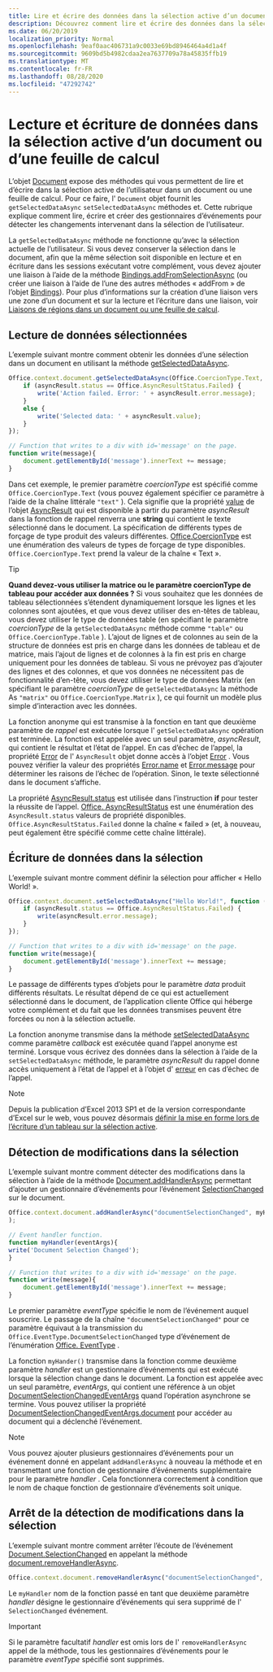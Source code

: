 ```yaml
---
title: Lire et écrire des données dans la sélection active d’un document ou d’une feuille de calcul
description: Découvrez comment lire et écrire des données dans la sélection active dans un document Word ou une feuille de calcul Excel.
ms.date: 06/20/2019
localization_priority: Normal
ms.openlocfilehash: 9eaf0aac406731a9c0033e69bd8946464a4d1a4f
ms.sourcegitcommit: 9609bd5b4982cdaa2ea7637709a78a45835ffb19
ms.translationtype: MT
ms.contentlocale: fr-FR
ms.lasthandoff: 08/28/2020
ms.locfileid: "47292742"
---
```

# <a name="read-and-write-data-to-the-active-selection-in-a-document-or-spreadsheet"></a>Lecture et écriture de données dans la sélection active d’un document ou d’une feuille de calcul

L’objet [Document](/javascript/api/office/office.document) expose des méthodes qui vous permettent de lire et d’écrire dans la sélection active de l’utilisateur dans un document ou une feuille de calcul. Pour ce faire, l' `Document` objet fournit les `getSelectedDataAsync` `setSelectedDataAsync` méthodes et. Cette rubrique explique comment lire, écrire et créer des gestionnaires d’événements pour détecter les changements intervenant dans la sélection de l’utilisateur.

La `getSelectedDataAsync` méthode ne fonctionne qu’avec la sélection actuelle de l’utilisateur. Si vous devez conserver la sélection dans le document, afin que la même sélection soit disponible en lecture et en écriture dans les sessions exécutant votre complément, vous devez ajouter une liaison à l’aide de la méthode [Bindings.addFromSelectionAsync](/javascript/api/office/office.bindings#addfromselectionasync-bindingtype--options--callback-) (ou créer une liaison à l’aide de l’une des autres méthodes « addFrom » de l’objet [Bindings](/javascript/api/office/office.bindings)). Pour plus d’informations sur la création d’une liaison vers une zone d’un document et sur la lecture et l’écriture dans une liaison, voir [Liaisons de régions dans un document ou une feuille de calcul](bind-to-regions-in-a-document-or-spreadsheet.md).


## <a name="read-selected-data"></a>Lecture de données sélectionnées


L’exemple suivant montre comment obtenir les données d’une sélection dans un document en utilisant la méthode [getSelectedDataAsync](/javascript/api/office/office.document#getselecteddataasync-coerciontype--options--callback-).


```js
Office.context.document.getSelectedDataAsync(Office.CoercionType.Text, function (asyncResult) {
    if (asyncResult.status == Office.AsyncResultStatus.Failed) {
        write('Action failed. Error: ' + asyncResult.error.message);
    }
    else {
        write('Selected data: ' + asyncResult.value);
    }
});

// Function that writes to a div with id='message' on the page.
function write(message){
    document.getElementById('message').innerText += message; 
}
```

Dans cet exemple, le premier paramètre  _coercionType_ est spécifié comme `Office.CoercionType.Text` (vous pouvez également spécifier ce paramètre à l’aide de la chaîne littérale `"text"` ). Cela signifie que la propriété [value](/javascript/api/office/office.asyncresult#status) de l’objet [AsyncResult](/javascript/api/office/office.asyncresult) qui est disponible à partir du paramètre _asyncResult_ dans la fonction de rappel renverra une **string** qui contient le texte sélectionné dans le document. La spécification de différents types de forçage de type produit des valeurs différentes. [Office.CoercionType](/javascript/api/office/office.coerciontype) est une énumération des valeurs de types de forçage de type disponibles. `Office.CoercionType.Text` prend la valeur de la chaîne « Text ».


> [!TIP]
> **Quand devez-vous utiliser la matrice ou le paramètre coercionType de tableau pour accéder aux données ?** Si vous souhaitez que les données de tableau sélectionnées s’étendent dynamiquement lorsque les lignes et les colonnes sont ajoutées, et que vous devez utiliser des en-têtes de tableau, vous devez utiliser le type de données table (en spécifiant le paramètre _coercionType_ de la `getSelectedDataAsync` méthode comme `"table"` ou `Office.CoercionType.Table` ). L’ajout de lignes et de colonnes au sein de la structure de données est pris en charge dans les données de tableau et de matrice, mais l’ajout de lignes et de colonnes à la fin est pris en charge uniquement pour les données de tableau. Si vous ne prévoyez pas d’ajouter des lignes et des colonnes, et que vos données ne nécessitent pas de fonctionnalité d’en-tête, vous devez utiliser le type de données Matrix (en spécifiant le paramètre  _coercionType_ de `getSelectedDataAsync` la méthode As `"matrix"` ou `Office.CoercionType.Matrix` ), ce qui fournit un modèle plus simple d’interaction avec les données.

La fonction anonyme qui est transmise à la fonction en tant que deuxième paramètre de  _rappel_ est exécutée lorsque l' `getSelectedDataAsync` opération est terminée. La fonction est appelée avec un seul paramètre, _asyncResult_, qui contient le résultat et l’état de l’appel. En cas d’échec de l’appel, la propriété [Error](/javascript/api/office/office.asyncresult#asynccontext) de l' `AsyncResult` objet donne accès à l’objet [Error](/javascript/api/office/office.error) . Vous pouvez vérifier la valeur des propriétés [Error.name](/javascript/api/office/office.error#name) et [Error.message](/javascript/api/office/office.error#message) pour déterminer les raisons de l’échec de l’opération. Sinon, le texte sélectionné dans le document s’affiche.

La propriété [AsyncResult.status](/javascript/api/office/office.asyncresult#error) est utilisée dans l’instruction **if** pour tester la réussite de l’appel. [Office. AsyncResultStatus](/javascript/api/office/office.asyncresult#status) est une énumération des `AsyncResult.status` valeurs de propriété disponibles. `Office.AsyncResultStatus.Failed` donne la chaîne « failed » (et, à nouveau, peut également être spécifié comme cette chaîne littérale).


## <a name="write-data-to-the-selection"></a>Écriture de données dans la sélection


L’exemple suivant montre comment définir la sélection pour afficher « Hello World! ».


```js
Office.context.document.setSelectedDataAsync("Hello World!", function (asyncResult) {
    if (asyncResult.status == Office.AsyncResultStatus.Failed) {
        write(asyncResult.error.message);
    }
});

// Function that writes to a div with id='message' on the page.
function write(message){
    document.getElementById('message').innerText += message;
}
```

Le passage de différents types d’objets pour le paramètre  _data_ produit différents résultats. Le résultat dépend de ce qui est actuellement sélectionné dans le document, de l’application cliente Office qui héberge votre complément et du fait que les données transmises peuvent être forcées ou non à la sélection actuelle.

La fonction anonyme transmise dans la méthode [setSelectedDataAsync](/javascript/api/office/office.document#setselecteddataasync-data--options--callback-) comme paramètre _callback_ est exécutée quand l’appel anonyme est terminé. Lorsque vous écrivez des données dans la sélection à l’aide de la `setSelectedDataAsync` méthode, le paramètre _asyncResult_ du rappel donne accès uniquement à l’état de l’appel et à l’objet d' [erreur](/javascript/api/office/office.error) en cas d’échec de l’appel.

> [!NOTE]
> Depuis la publication d’Excel 2013 SP1 et de la version correspondante d’Excel sur le web, vous pouvez désormais [définir la mise en forme lors de l’écriture d’un tableau sur la sélection active](../excel/excel-add-ins-tables.md).


## <a name="detect-changes-in-the-selection"></a>Détection de modifications dans la sélection


L’exemple suivant montre comment détecter des modifications dans la sélection à l’aide de la méthode [Document.addHandlerAsync](/javascript/api/office/office.document#addhandlerasync-eventtype--handler--options--callback-) permettant d’ajouter un gestionnaire d’événements pour l’événement [SelectionChanged](/javascript/api/office/office.documentselectionchangedeventargs) sur le document.


```js
Office.context.document.addHandlerAsync("documentSelectionChanged", myHandler, function(result){}
);

// Event handler function.
function myHandler(eventArgs){
write('Document Selection Changed');
}

// Function that writes to a div with id='message' on the page.
function write(message){
    document.getElementById('message').innerText += message;
}
```

Le premier paramètre  _eventType_ spécifie le nom de l’événement auquel souscrire. Le passage de la chaîne `"documentSelectionChanged"` pour ce paramètre équivaut à la transmission du `Office.EventType.DocumentSelectionChanged` type d’événement de l’énumération [Office. EventType](/javascript/api/office/office.eventtype) .

La fonction `myHander()` transmise dans la fonction comme deuxième paramètre _handler_ est un gestionnaire d’événements qui est exécuté lorsque la sélection change dans le document. La fonction est appelée avec un seul paramètre, _eventArgs_, qui contient une référence à un objet [DocumentSelectionChangedEventArgs](/javascript/api/office/office.documentselectionchangedeventargs) quand l’opération asynchrone se termine. Vous pouvez utiliser la propriété [DocumentSelectionChangedEventArgs.document](/javascript/api/office/office.documentselectionchangedeventargs#document) pour accéder au document qui a déclenché l’événement.


> [!NOTE]
> Vous pouvez ajouter plusieurs gestionnaires d’événements pour un événement donné en appelant `addHandlerAsync` à nouveau la méthode et en transmettant une fonction de gestionnaire d’événements supplémentaire pour le paramètre _handler_ . Cela fonctionnera correctement à condition que le nom de chaque fonction de gestionnaire d’événements soit unique.


## <a name="stop-detecting-changes-in-the-selection"></a>Arrêt de la détection de modifications dans la sélection


L’exemple suivant montre comment arrêter l’écoute de l’événement [Document.SelectionChanged](/javascript/api/office/office.documentselectionchangedeventargs) en appelant la méthode [document.removeHandlerAsync](/javascript/api/office/office.document#removehandlerasync-eventtype--options--callback-).


```js
Office.context.document.removeHandlerAsync("documentSelectionChanged", {handler:myHandler}, function(result){});
```

Le  `myHandler` nom de la fonction passé en tant que deuxième paramètre _handler_ désigne le gestionnaire d’événements qui sera supprimé de l' `SelectionChanged` événement.


> [!IMPORTANT]
> Si le paramètre facultatif  _handler_ est omis lors de l' `removeHandlerAsync` appel de la méthode, tous les gestionnaires d’événements pour le paramètre _eventType_ spécifié sont supprimés.
